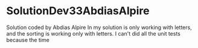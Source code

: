 # SolutionDev33AbdiasAlpire
Solution coded by Abdias Alpire
In my solution is only working with letters, and the sorting is working only with letters. I can't did all the unit tests because the time
